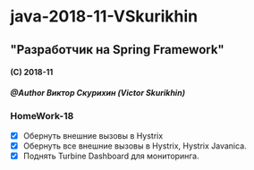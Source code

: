 # java-2018-11-VSkurikhin
## "Разработчик на Spring Framework"

#### (C) 2018-11
##### @Author Виктор Скурихин (Victor Skurikhin)

### HomeWork-18
 * [x] Обернуть внешние вызовы в Hystrix
 * [x] Обернуть все внешние вызовы в Hystrix, Hystrix Javanica.
 * [x] Поднять Turbine Dashboard для мониторинга.
